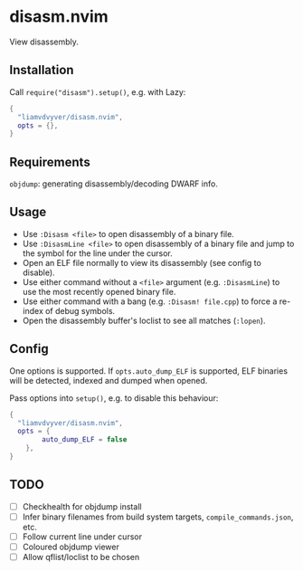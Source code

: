 # disasm.nvim

View disassembly.

## Installation

Call `require("disasm").setup()`, e.g. with Lazy:

```lua
{
  "liamvdvyver/disasm.nvim",
  opts = {},
}
```

## Requirements

`objdump`: generating disassembly/decoding DWARF info.

## Usage

* Use `:Disasm <file>` to open disassembly of a binary file.
* Use `:DisasmLine <file>` to open disassembly of a binary file and jump to the symbol for the line under the cursor.
* Open an ELF file normally to view its disassembly (see config to disable).
* Use either command without a `<file>` argument (e.g. `:DisasmLine`) to use the most recently opened binary file.
* Use either command with a bang (e.g. `:Disasm! file.cpp`) to force a re-index of debug symbols.
* Open the disassembly buffer's loclist to see all matches (`:lopen`).

## Config

One options is supported. If `opts.auto_dump_ELF` is supported, ELF binaries will be detected, indexed and dumped when opened.

Pass options into `setup()`, e.g. to disable this behaviour:

```lua
{
  "liamvdvyver/disasm.nvim",
  opts = {
        auto_dump_ELF = false
    },
}
```

## TODO

* [ ] Checkhealth for objdump install
* [ ] Infer binary filenames from build system targets, `compile_commands.json`, etc.
* [ ] Follow current line under cursor
* [ ] Coloured objdump viewer
* [ ] Allow qflist/loclist to be chosen
